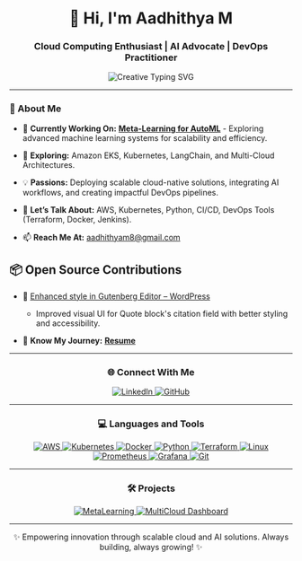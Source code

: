<h1 align="center">👋 Hi, I'm Aadhithya M </h1>
<h3 align="center">Cloud Computing Enthusiast | AI Advocate | DevOps Practitioner</h3>

<div align="center">
  <img src="https://readme-typing-svg.herokuapp.com?font=Source+Code+Pro&weight=800&size=26&duration=1200&pause=500&color=FFD700&background=000000FF&center=true&vCenter=true&width=800&lines=🚀+Revolutionizing+Cloud+Solutions+with+Innovation;🤖+Harnessing+Automation+to+Scale+New+Heights;🌟+Unleashing+AI+to+Drive+Next-Gen+Breakthroughs;⚡+Crafting+Solutions+that+Redefine+Possibility!" alt="Creative Typing SVG" />









</div>

---

### 🚀 About Me
- 🔭 **Currently Working On:**
  **[Meta-Learning for AutoML](#)** - Exploring advanced machine learning systems for scalability and efficiency.

- 🌱 **Exploring:**
  Amazon EKS, Kubernetes, LangChain, and Multi-Cloud Architectures.

- 💡 **Passions:**
  Deploying scalable cloud-native solutions, integrating AI workflows, and creating impactful DevOps pipelines.

- 💬 **Let’s Talk About:**
  AWS, Kubernetes, Python, CI/CD, DevOps Tools (Terraform, Docker, Jenkins).

- 📫 **Reach Me At:**
  aadhithyam8@gmail.com

## 📦 Open Source Contributions

- 🔧 [Enhanced <Caption> style in Gutenberg Editor – WordPress](https://github.com/Aadhi-nety/gutenberg/pull/1)
  - Improved visual UI for Quote block's citation field with better styling and accessibility.

- 📄 **Know My Journey:**
  [**Resume**](#)

---

<h3 align="center">🌐 Connect With Me</h3>
<p align="center">
<a href="https://www.linkedin.com/in/aadhithya-manikandan-805164287/target="_blank">
<img src="https://img.shields.io/badge/LinkedIn-%230077B5.svg?style=for-the-badge&logo=linkedin&logoColor=white" alt="LinkedIn" />
</a>

<a href="https://github.com/Aadhi-nety" target="_blank">
<img src="https://img.shields.io/badge/GitHub-%23181717.svg?style=for-the-badge&logo=github&logoColor=white" alt="GitHub" />
</a>
</p>


---

<h3 align="center">💻 Languages and Tools</h3>
<p align="center">
  <a href="https://aws.amazon.com/" target="_blank">
    <img src="https://img.shields.io/badge/AWS-%23FF9900.svg?style=for-the-badge&logo=amazon-aws&logoColor=white" alt="AWS" />
  </a>
  <a href="https://kubernetes.io/" target="_blank">
    <img src="https://img.shields.io/badge/Kubernetes-%23326CE5.svg?style=for-the-badge&logo=kubernetes&logoColor=white" alt="Kubernetes" />
  </a>
  <a href="https://www.docker.com/" target="_blank">
    <img src="https://img.shields.io/badge/Docker-%232496ED.svg?style=for-the-badge&logo=docker&logoColor=white" alt="Docker" />
  </a>
  <a href="https://www.python.org" target="_blank">
    <img src="https://img.shields.io/badge/Python-%233776AB.svg?style=for-the-badge&logo=python&logoColor=white" alt="Python" />
  </a>
  <a href="https://www.terraform.io/" target="_blank">
    <img src="https://img.shields.io/badge/Terraform-%23623CE4.svg?style=for-the-badge&logo=terraform&logoColor=white" alt="Terraform" />
  </a>
  <a href="https://www.linux.org/" target="_blank">
    <img src="https://img.shields.io/badge/Linux-%23FCC624.svg?style=for-the-badge&logo=linux&logoColor=black" alt="Linux" />
  </a>
  <a href="https://prometheus.io/" target="_blank">
    <img src="https://img.shields.io/badge/Prometheus-%23E6522C.svg?style=for-the-badge&logo=prometheus&logoColor=white" alt="Prometheus" />
  </a>
  <a href="https://grafana.com/" target="_blank">
    <img src="https://img.shields.io/badge/Grafana-%23F46800.svg?style=for-the-badge&logo=grafana&logoColor=white" alt="Grafana" />
  </a>
  <a href="https://git-scm.com/" target="_blank">
    <img src="https://img.shields.io/badge/Git-%23F05032.svg?style=for-the-badge&logo=git&logoColor=white" alt="Git" />
  </a>
</p>

---

<h3 align="center">🛠️ Projects</h3>
<div align="center">
  <a href="#project-1">
    <img src="https://img.shields.io/badge/MetaLearning-AutoML-%23326CE5.svg?style=for-the-badge" alt="MetaLearning" />
  </a>
  <a href="#project-2">
    <img src="https://img.shields.io/badge/MultiCloud-Dashboard-%23FF9900.svg?style=for-the-badge" alt="MultiCloud Dashboard" />
  </a>
  

---



<p align="center">✨ Empowering innovation through scalable cloud and AI solutions. Always building, always growing! ✨</p>
